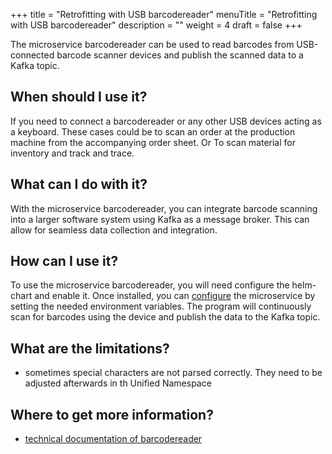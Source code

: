 +++
title = "Retrofitting with USB barcodereader"
menuTitle = "Retrofitting with USB barcodereader"
description = ""
weight = 4
draft = false
+++

The microservice barcodereader can be used to read barcodes from USB-connected barcode scanner
devices and publish the scanned data to a Kafka topic.

## When should I use it?

If you need to connect a barcodereader or any other USB devices acting as a keyboard. These cases could be to scan an order
at the production machine from the accompanying order sheet. Or To scan material for inventory and track and trace.

## What can I do with it?

With the microservice barcodereader, you can integrate barcode scanning into a larger software system using Kafka as a 
message broker. This can allow for seamless data collection and integration.

## How can I use it?

To use the microservice barcodereader, you will need configure the helm-chart and enable it.
Once installed, you can [configure](/docs/architecture/microservices/community/barcodereader/) the microservice by
setting the needed environment variables. The program will continuously scan for barcodes using the device and publish
the data to the Kafka topic.

## What are the limitations?

- sometimes special characters are not parsed correctly. They need to be adjusted afterwards in th Unified Namespace

## Where to get more information?

- [technical documentation of barcodereader](/docs/architecture/microservices/community/barcodereader/) 